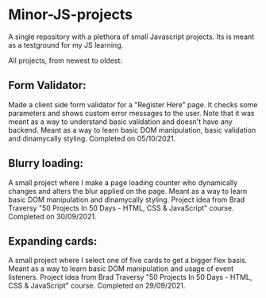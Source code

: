 # Minor-JS-projects
A single repository with a plethora of small Javascript projects. Its is meant as a testground for my JS learning.

All projects, from newest to oldest:

## Form Validator:

Made a client side form validator for a "Register Here" page. It checks some parameters and shows custom error messages to the user. Note that it was meant as a way to understand basic validation and doesn't have any backend. Meant as a way to learn basic DOM manipulation, basic validation and dinamycally styling. Completed on 05/10/2021.

## Blurry loading:

A small project where I make a page loading counter who dynamically changes and alters the blur applied on the page. Meant as a way to learn basic DOM manipulation and dinamycally styling. Project idea from Brad Traversy "50 Projects In 50 Days - HTML, CSS & JavaScript" course. Completed on 30/09/2021. 


## Expanding cards:
A small project where I select one of five cards to get a bigger flex basis. Meant as a way to learn basic DOM manipulation and usage of event listeners. Project idea from Brad Traversy "50 Projects In 50 Days - HTML, CSS & JavaScript" course. Completed on 29/09/2021. 
